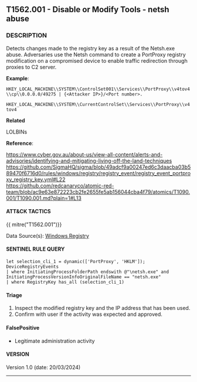 ## T1562.001 - Disable or Modify Tools - netsh abuse

### DESCRIPTION

Detects changes made to the registry key as a result of the Netsh.exe abuse. Adversaries use the Netsh command to create a PortProxy registry modification on a compromised device to enable traffic redirection through proxies to C2 server.

**Example**:

```
HKEY_LOCAL_MACHINE\\SYSTEM\\ControlSet001\\Services\\PortProxy\\v4tov4 \\cp\\0.0.0.0/49275 | {<Attacker IP>}/<Port number>.

HKEY_LOCAL_MACHINE\\SYSTEM\\CurrentControlSet\\Services\\PortProxy\\v4 tov4
```

**Related**

LOLBINs

**Reference**:

https://www.cyber.gov.au/about-us/view-all-content/alerts-and-advisories/identifying-and-mitigating-living-off-the-land-techniques <br>
https://github.com/SigmaHQ/sigma/blob/49adcf9a00247ed6c3daacba03b589470f6716d0/rules/windows/registry/registry_event/registry_event_portproxy_registry_key.yml#L22 <br>
https://github.com/redcanaryco/atomic-red-team/blob/ac9e63e872223cb2fe2655fe5ab156044cba4f79/atomics/T1090.001/T1090.001.md?plain=1#L13 <br>

#### ATT&CK TACTICS

{{ mitre("T1562.001")}}

Data Source(s): [Windows Registry](https://attack.mitre.org/datasources/DS0024/)

#### SENTINEL RULE QUERY

```
let selection_cli_1 = dynamic(['PortProxy', 'HKLM']);
DeviceRegistryEvents
| where InitiatingProcessFolderPath endswith @"\netsh.exe" and InitiatingProcessVersionInfoOriginalFileName == "netsh.exe" 
| where RegistryKey has_all (selection_cli_1)
```

#### Triage

1. Inspect the modified registry key and the IP address that has been used.
1. Confirm with user if the activity was expected and approved.

#### FalsePositive

- Legitimate administration activity

#### VERSION

Version 1.0 (date: 20/03/2024)

---
